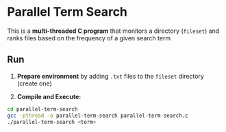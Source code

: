 # Parallel Term Search

This is a **multi-threaded C program** that monitors a directory (`fileset`) and ranks files based on the frequency of a given search term

## Run

1. **Prepare environment** by adding `.txt` files to the `fileset` directory (create one)

2. **Compile and Execute:**

```bash
cd parallel-term-search
gcc -pthread -o parallel-term-search parallel-term-search.c
./parallel-term-search <term>
```